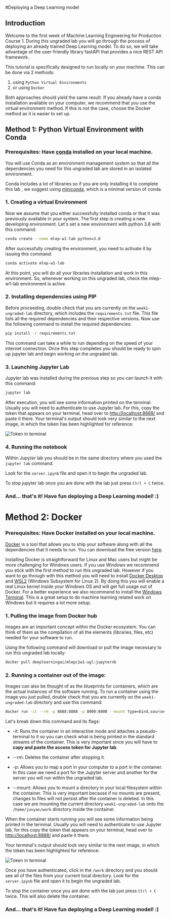 #Deploying a Deep Learning model
 
## Introduction
Welcome to the first week of Machine Learning Engineering for Production Course 1. During this ungraded lab you will go through the process of deploying an already trained Deep Learning model. To do so, we will take advantage of the user-friendly library fastAPI that provides a nice REST API framework.
 
This tutorial is specifically designed to run locally on your machine. 
This can be done via 2 methods:  
1) using `Python Virtual Environments` 
2) or using `Docker`
 
Both approaches should yield the same result. If you already have a conda installation available on your computer, we recommend  that you use the virtual environment method. If this is not the case, choose the Docker method as it is easier to set up.
  
 
## Method 1: Python Virtual Environment with Conda
 
### Prerequisites: Have [conda](https://docs.conda.io/en/latest/) installed on your local machine.
 
You will use Conda as an environment management system so that all the dependencies you need for this ungraded lab are stored in an isolated environment.
 
Conda includes a lot of libraries so if you are only installing it to complete this lab , we suggest using [miniconda](https://docs.conda.io/en/latest/miniconda.html), which is a minimal version of conda.
 
### 1. Creating a virtual Environment
 
Now we assume that you either successfully installed conda or that it was previously available in your system. The first step is  creating a new developing environment. Let's set a new environment with python 3.8 with this command:
 
```bash
conda create --name mlep-w1-lab python=3.8
```
 
After successfully creating the environment, you need to activate it by issuing this command:
 
```bash
conda activate mlep-w1-lab
```
 
At this point, you will do all your libraries installation and work in this environment. So, whenever working on this ungraded lab, check the mlep-w1-lab environment is active.
 
### 2. Installing dependencies using PIP 
 
Before proceeding, double check that you are currently on the `week1-ungraded-lab` directory, which includes the `requirements.txt` file. This file lists all the required dependencies and their respective versions. Now use the following command to install the required dependencies:
 
```bash
pip install -r requirements.txt
```
 
This command can take a while to run depending on the speed of your internet connection. Once this step completes you should be ready to spin up jupyter lab and begin working on the ungraded lab.
 
### 3. Launching Jupyter Lab
 
Jupyter lab was installed during the previous step so you can launch it with this command:
```bash
jupyter lab
```
After execution, you will see some information printed on the terminal. Usually you will need to authenticate to use Jupyter lab. For this, copy the token that appears on your terminal, head over to [http://localhost:8888/](http://localhost:8888/) and paste it there. Your terminal's output should look very similar to the next image, in which the token has been highlighted for reference:


![Token in terminal](./assets/token.png)


### 4. Running the notebook
 
Within Jupyter lab you should be in the same directory where you used the `jupyter lab` command.
 
Look for the `server.ipynb` file and open it to begin the ungraded lab.

To stop jupyter lab once you are done with the lab just press `Ctrl + C` twice.
 
### And... that's it! Have fun deploying a Deep Learning model! :)

 
# 
#
# Method 2: Docker
 
### Prerequisites: Have Docker installed on your local machine.
 
[Docker](https://www.docker.com/) is a tool that allows you to ship your software along with all the dependencies that it needs to run. You can download the free version [here](https://www.docker.com/products/docker-desktop). 

Installing Docker is straightforward for Linux and Mac users but might be more challenging for Windows users. If you use Windows we recommend you stick with the first method to run this ungraded lab. However if you want to go through with this method you will need to install [Docker Desktop](https://docs.docker.com/docker-for-windows/install/) and [WSL2](https://docs.microsoft.com/en-us/windows/wsl/install-win10) (Windows Subsystem for Linux 2). By doing this you will enable a real Linux kernel inside your Windows OS and will get full usage out of Docker. For a better experience we also recommend to install the [Windows Terminal](https://www.microsoft.com/en-us/p/windows-terminal/9n0dx20hk701). This is a great setup to do machine learning related work on Windows but it requires a lot more setup.
 
### 1. Pulling the image from Docker hub

Images are an important concept within the Docker ecosystem. You can think of them as the compilation of all the elements (libraries, files, etc) needed for your software to run. 

Using the following command will download or pull the image necessary to run this ungraded lab locally:
```bash
docker pull deeplearningai/mlepc1w1-ugl:jupyternb
```

 
### 2. Running a container out of the image:

Images can also be thought of as the blueprints for containers, which are the actual instances of the software running. To run a container using the image you just pulled, double check that you are currently on the `week1-ungraded-lab` directory and use this command:
```bash
docker run -it --rm -p 8888:8888 -p 8000:8000 --mount type=bind,source="$(pwd)",target=/home/jovyan/work deeplearningai/mlepc1w1-ugl:jupyternb
```
 
Let's break down this command and its flags:
 
- -it: Runs the container in an interactive mode and attaches a pseudo-terminal to it so you can check what is being printed in the standard streams of the container. This is very important since you will have to **copy and paste the access token for Jupyter lab**.

- --rm: Deletes the container after stopping it.
- -p: Allows you to map a port in your computer to a port in the container. In this case we need a port for the Jupyter server and another for the server you will run within the ungraded lab.
- --mount: Allows you to mount a directory in your local filesystem within the container. This is very important because if no mounts are present, changes to files will not persist after the container is deleted. In this case we are mounting the current directory `week1-ungraded-lab` onto the `/home/jovyan/work` directory inside the container.
 
When the container starts running you will see some information being printed in the terminal. Usually you will need to authenticate to use Jupyter lab, for this copy the token that appears on your terminal, head over to [http://localhost:8888/](http://localhost:8888/) and paste it there.

Your terminal's output should look very similar to the next image, in which the token has been highlighted for reference:


![Token in terminal](./assets/token.png)
 
Once you have authenticated, click in the `/work` directory and you should see all of the files from your current local directory. Look for the `server.ipynb` file and open it to begin the ungraded lab.

To stop the container once you are done with the lab just press `Ctrl + C` twice. This will also delete the container.
 
### And... that's it! Have fun deploying a Deep Learning model! :)
